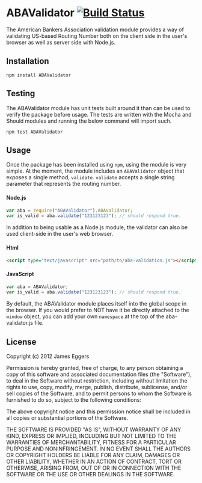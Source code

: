 ABAValidator  [![Build Status](https://secure.travis-ci.org/JamesEggers1/node-ABAValidator.png)](http://travis-ci.org/JamesEggers1/node-ABAValidator)
=============

The American Bankers Association validation module provides a way of validating US-based Routing Number both on the client side in the user's browser as well as server side with Node.js.

## Installation ##

    npm install ABAValidator

## Testing ##

The ABAValidator module has unit tests built around it than can be used to verify the package before usage.  The tests are written with the Mocha and Should modules and running the below command will import such.  

    npm test ABAValidator

## Usage ##

Once the package has been installed using `npm`, using the module is very simple.  At the moment, the module includes an `ABAValidator` object that exposes a single method, `validate`.  `validate` accepts a single string parameter that represents the routing number.

#### Node.js ####

```javascript
var aba = require("ABAValidator").ABAValidator;
var is_valid = aba.validate("123123123"); // should respond true.
```

In addition to being usable as a Node.js module, the validator can also be used client-side in the user's web browser.

#### Html ####

```html
<script type="text/javascript" src="path/to/aba-validation.js"></script>
```

#### JavaScript ####

```javascript
var aba = ABAValidator;
var is_valid = aba.validate("123123123"); // should respond true.
```

By default, the ABAValidator module places itself into the global scope in the browser.  If you would prefer to NOT have it be directly attached to the `window` object, you can add your own `namespace` at the top of the aba-validator.js file.

## License ##

Copyright (c) 2012 James Eggers

Permission is hereby granted, free of charge, to any person obtaining a copy of this software and associated documentation files (the "Software"), to deal in the Software without restriction, including without limitation the rights to use, copy, modify, merge, publish, distribute, sublicense, and/or sell copies of the Software, and to permit persons to whom the Software is furnished to do so, subject to the following conditions:

The above copyright notice and this permission notice shall be included in all copies or substantial portions of the Software.

THE SOFTWARE IS PROVIDED "AS IS", WITHOUT WARRANTY OF ANY KIND, EXPRESS OR IMPLIED, INCLUDING BUT NOT LIMITED TO THE WARRANTIES OF MERCHANTABILITY, FITNESS FOR A PARTICULAR PURPOSE AND NONINFRINGEMENT. IN NO EVENT SHALL THE AUTHORS OR COPYRIGHT HOLDERS BE LIABLE FOR ANY CLAIM, DAMAGES OR OTHER LIABILITY, WHETHER IN AN ACTION OF CONTRACT, TORT OR OTHERWISE, ARISING FROM, OUT OF OR IN CONNECTION WITH THE SOFTWARE OR THE USE OR OTHER DEALINGS IN THE SOFTWARE.